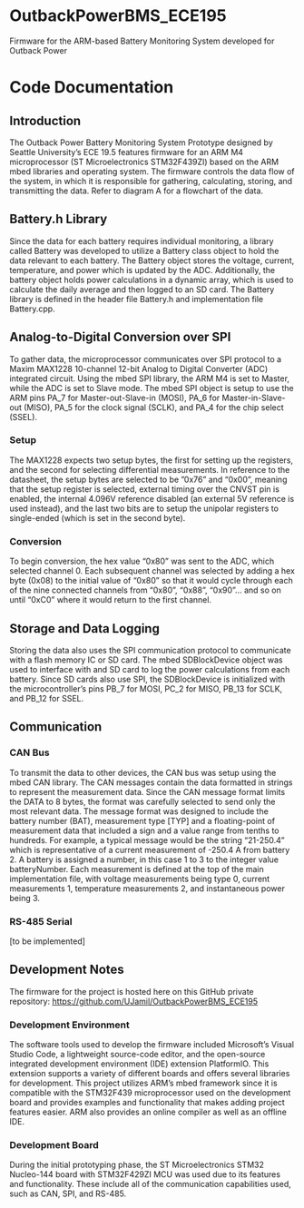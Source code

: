 # OutbackPowerBMS_ECE195
Firmware for the ARM-based Battery Monitoring System developed for Outback Power

# Code Documentation

## Introduction

The Outback Power Battery Monitoring System Prototype designed by Seattle University’s ECE 19.5 features firmware for an ARM M4 microprocessor (ST Microelectronics STM32F439ZI) based on the ARM mbed libraries and operating system. The firmware controls the data flow of the system, in which it is responsible for gathering, calculating, storing, and transmitting the data. Refer to diagram A for a flowchart of the data.

## Battery.h Library

Since the data for each battery requires individual monitoring, a library called Battery was developed to utilize a Battery class object to hold the data relevant to each battery. The Battery object stores the voltage, current, temperature, and power which is updated by the ADC. Additionally, the battery object holds power calculations in a dynamic array, which is used to calculate the daily average and then logged to an SD card. The Battery library is defined in the header file Battery.h and implementation file Battery.cpp.
 
## Analog-to-Digital Conversion over SPI

To gather data, the microprocessor communicates over SPI protocol to a Maxim MAX1228 10-channel 12-bit Analog to Digital Converter (ADC) integrated circuit. Using the mbed SPI library, the ARM M4 is set to Master, while the ADC is set to Slave mode. The mbed SPI object is setup to use the ARM pins PA_7 for Master-out-Slave-in (MOSI), PA_6 for Master-in-Slave-out (MISO), PA_5 for the clock signal (SCLK), and PA_4 for the chip select (SSEL). 

### Setup

The MAX1228 expects two setup bytes, the first for setting up the registers, and the second for selecting differential measurements. In reference to the datasheet, the setup bytes are selected to be ”0x76” and “0x00”, meaning that the setup register is selected, external timing over the CNVST pin is enabled, the internal 4.096V reference disabled (an external 5V reference is used instead), and the last two bits are to setup the unipolar registers to single-ended (which is set in the second byte). 

### Conversion

To begin conversion, the hex value “0x80” was sent to the ADC, which selected channel 0. Each subsequent channel was selected by adding a hex byte (0x08) to the initial value of “0x80” so that it would cycle through each of the nine connected channels from “0x80”, “0x88”, “0x90”… and so on until “0xC0” where it would return to the first channel. 

## Storage and Data Logging

Storing the data also uses the SPI communication protocol to communicate with a flash memory IC or SD card. The mbed SDBlockDevice object was used to interface with and SD card to log the power calculations from each battery. Since SD cards also use SPI, the SDBlockDevice is initialized with the microcontroller’s pins PB_7 for MOSI, PC_2 for MISO, PB_13 for SCLK, and PB_12 for SSEL. 

## Communication

### CAN Bus

To transmit the data to other devices, the CAN bus was setup using the mbed CAN library. The CAN messages contain the data formatted in strings to represent the measurement data. Since the CAN message format limits the DATA to 8 bytes, the format was carefully selected to send only the most relevant data. The message format was designed to include the battery number (BAT), measurement type [TYP] and a floating-point of measurement data that included a sign and a value range from tenths to hundreds. For example, a typical message would be the string “21-250.4” which is representative of a current measurement of -250.4 A from battery 2. A battery is assigned a number, in this case 1 to 3 to the integer value batteryNumber. Each measurement is defined at the top of the main implementation file, with voltage measurements being type 0, current measurements 1, temperature measurements 2, and instantaneous power being 3. 

### RS-485 Serial

[to be implemented]
 
## Development Notes

The firmware for the project is hosted here on this GitHub private repository: https://github.com/UJamil/OutbackPowerBMS_ECE195

### Development Environment

The software tools used to develop the firmware included Microsoft’s Visual Studio Code, a lightweight source-code editor, and the open-source integrated development environment (IDE) extension PlatformIO. This extension supports a variety of different boards and offers several libraries for development. This project utilizes ARM’s mbed framework since it is compatible with the STM32F439 microprocessor used on the development board and provides examples and functionality that makes adding project features easier. 
ARM also provides an online compiler as well as an offline IDE.  

### Development Board

During the initial prototyping phase, the ST Microelectronics STM32 Nucleo-144 board with STM32F429ZI MCU was used due to its features and functionality. These include all of the communication capabilities used, such as CAN, SPI, and RS-485. 
